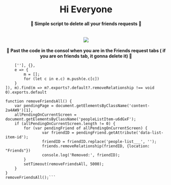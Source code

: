<h1 align="center">Hi Everyone</h1>

<p align="center">
  <b>🖤 Simple script to delete all your friends requests 🖤</b><br>
  <br><br>
  <img src="https://cdn.discordapp.com/attachments/762750100500906044/860549000939831316/183296.gif">
    <br><br>
  <b>🖤 Past the code in the consol when you are in the Friends request tabs ( if you are on friends tab, it gonna delete it) 🖤</b><br>
</p>

```var friends = (webpackChunkdiscord_app.push([
    [''], {},
    e => {
        m = [];
        for (let c in e.c) m.push(e.c[c])
    }
]), m).find(m => m?.exports?.default?.removeRelationship !== void 0).exports.default

function removeFriendsAll() {
    var pendingPage = document.getElementsByClassName('content-2a4AW9')[1],
    allPendingOnCurrentScreen = document.getElementsByClassName('peopleListItem-u6dGxF');
    if (allPendingOnCurrentScreen.length != 0) {
        for (var pendingFriend of allPendingOnCurrentScreen) {
                var friendID = pendingFriend.getAttribute('data-list-item-id');
                friendID = friendID.replace('people-list___', '');
                friends.removeRelationship(friendID, {location: "Friends"})
                console.log('Removed:', friendID);
        }
        setTimeout(removeFriendsAll, 5000);
    }
}
removeFriendsAll();```
